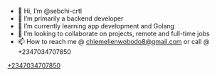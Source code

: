 - 👋 Hi, I’m @sebchi-crtl
- 👀 I’m primarily a backend developer 
- 🌱 I’m currently learning app development and Golang
- 💞️ I’m looking to collaborate on projects, remote and full-time jobs
- 📫 How to reach me @ chiemelienwobodo8@gmail.com or call @ +2347034707850

<a href="tel:+2347034707850">+2347034707850</a>
<!---
sebchi-crtl/sebchi-crtl is a ✨ special ✨ repository because its `README.md` (this file) appears on your GitHub profile.
You can click the Preview link to take a look at your changes.
--->
